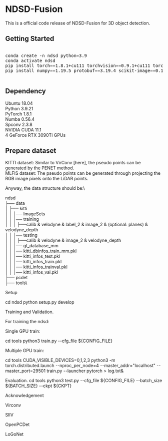 # NDSD-Fusion

This is a official code release of NDSD-Fusion for 3D object detection. 

## Getting Started

<pre>

conda create -n ndsd python=3.9
conda activate ndsd
pip install torch==1.8.1+cu111 torchvision==0.9.1+cu111 torchaudio==0.8.1 -f https://download.pytorch.org/whl/torch_stable.html 
pip install numpy==1.19.5 protobuf==3.19.4 scikit-image==0.19.2 waymo-open-dataset-tf-2-5-0 nuscenes-devkit==1.0.5 spconv-cu111 numba scipy pyyaml easydict fire tqdm shapely matplotlib opencv-python addict pyquaternion awscli open3d pandas future pybind11 tensorboardX tensorboard Cython prefetch-generator

</pre>

## Dependency

Ubuntu 18.04\
Python 3.9.21\
PyTorch 1.8.1\
Numba 0.56.4\
Spconv 2.3.8\
NVIDIA CUDA 11.1\
4 GeForce RTX 3090Ti GPUs



## Prepare dataset

KITTI dataset: Similar to VirConv [here], the pseudo points can be generated by the PENET method.\
MLFIS dataset: The pseudo points can be generated through projecting the RGB image pixels onto the LiDAR points.

Anyway, the data structure should be:\

ndsd\
├── data\
│   ├── kitti\
│   │   │── ImageSets\
│   │   │── training\
│   │   │   ├──calib & velodyne & label_2 & image_2 & (optional: planes) & velodyne_depth\
│   │   │── testing\
│   │   │   ├──calib & velodyne & image_2 & velodyne_depth\
│   │   │── gt_database_mm\
│   │   │── kitti_dbinfos_train_mm.pkl\
│   │   │── kitti_infos_test.pkl\
│   │   │── kitti_infos_train.pkl\
│   │   │── kitti_infos_trainval.pkl\
│   │   │── kitti_infos_val.pkl\
├── pcdet\
├── tools\


Setup

cd ndsd
python setup.py develop

Training and Validation.

For training the ndsd:

Single GPU train:

cd tools
python3 train.py --cfg_file ${CONFIG_FILE}

Multiple GPU train:

cd tools
CUDA_VISIBLE_DEVICES=0,1,2,3  python3 -m torch.distributed.launch --nproc_per_node=4 --master_addr="localhost" --master_port=29501 train.py  --launcher pytorch > log.txt&


Evaluation.
cd tools
python3 test.py --cfg_file ${CONFIG_FILE} --batch_size ${BATCH_SIZE} --ckpt ${CKPT}

Acknowledgement

Virconv

SIIV

OpenPCDet

LoGoNet
